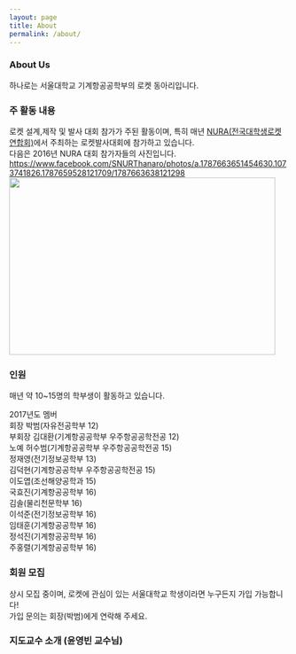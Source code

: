 ```yaml
---
layout: page
title: About
permalink: /about/
---
```



### About Us
하나로는 서울대학교 기계항공공학부의 로켓 동아리입니다.<br/>

### 주 활동 내용
로켓 설계,제작 및 발사 대회 참가가 주된 활동이며, 특히 매년 [NURA(전국대학생로켓연합회)](http://1992nura.wixsite.com/nura)에서 주최하는 로켓발사대회에 참가하고 있습니다.<br/>
다음은 2016년 NURA 대회 참가자들의 사진입니다.
https://www.facebook.com/SNURThanaro/photos/a.1787663651454630.1073741826.1787659528121709/1787663638121298
<img src="hsb6350/hanaro.github.io/assets/acts/front.jpg" width="480" height="320" />

### 인원
매년 약 10~15명의 학부생이 활동하고 있습니다.

2017년도 멤버<br/>
회장 박범(자유전공학부 12)<br/>
부회장 김대환(기계항공공학부 우주항공공학전공 12)<br/>
노예 허수범(기계항공공학부 우주항공공학전공 15)<br/>
정재영(전기정보공학부 13)<br/>
김덕현(기계항공공학부 우주항공공학전공 15)<br/>
이도엽(조선해양공학과 15)<br/>
국효진(기계항공공학부 16)<br/>
김솔(물리천문학부 16)<br/>
이석준(전기정보공학부 16)<br/>
임태훈(기계항공공학부 16)<br/>
정석진(기계항공공학부 16)<br/>
주홍렬(기계항공공학부 16)


### 회원 모집
상시 모집 중이며, 로켓에 관심이 있는 서울대학교 학생이라면 누구든지 가입 가능합니다! <br/>
가입 문의는 회장(박범)에게 연락해 주세요.

### 지도교수 소개 (윤영빈 교수님)
